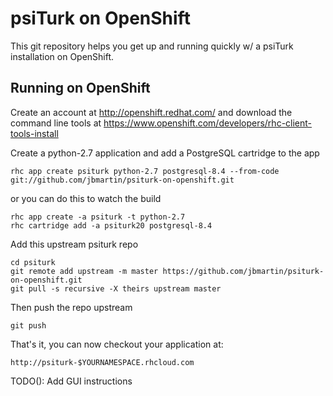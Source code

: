 psiTurk on OpenShift
====================

This git repository helps you get up and running quickly w/ a psiTurk installation
on OpenShift.


Running on OpenShift
--------------------

Create an account at http://openshift.redhat.com/ and download the command line tools at https://www.openshift.com/developers/rhc-client-tools-install

Create a python-2.7 application and add a PostgreSQL cartridge to the app

    rhc app create psiturk python-2.7 postgresql-8.4 --from-code git://github.com/jbmartin/psiturk-on-openshift.git

or you can do this to watch the build

    rhc app create -a psiturk -t python-2.7
    rhc cartridge add -a psiturk20 postgresql-8.4

Add this upstream psiturk repo

    cd psiturk
    git remote add upstream -m master https://github.com/jbmartin/psiturk-on-openshift.git
    git pull -s recursive -X theirs upstream master

Then push the repo upstream

    git push

That's it, you can now checkout your application at:

    http://psiturk-$YOURNAMESPACE.rhcloud.com

TODO(): Add GUI instructions
